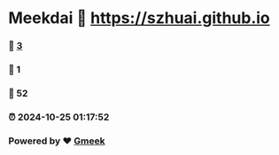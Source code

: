 # Meekdai :link: https://szhuai.github.io 
### :page_facing_up: [3](https://szhuai.github.io/tag.html) 
### :speech_balloon: 1 
### :hibiscus: 52 
### :alarm_clock: 2024-10-25 01:17:52 
### Powered by :heart: [Gmeek](https://github.com/Meekdai/Gmeek)
